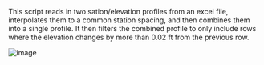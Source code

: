 This script reads in two sation/elevation profiles from an excel file, interpolates them to a common station spacing, and then combines them into a single profile.
It then filters the combined profile to only include rows where the elevation changes by more than 0.02 ft from the previous row.

![image](https://github.com/user-attachments/assets/069c239c-898e-42d5-89d3-744f1a9eda4b)
